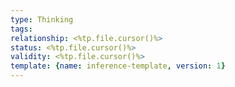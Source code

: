 ```yaml
---
type: Thinking
tags:
relationship: <%tp.file.cursor()%>
status: <%tp.file.cursor()%>
validity: <%tp.file.cursor()%>
template: {name: inference-template, version: 1}
---
```

